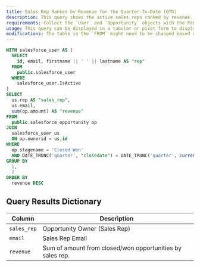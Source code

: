 ```yaml
---
title: Sales Rep Ranked by Revenue for the Quarter-To-Date (QTD)
description: This query shows the active sales reps ranked by revenue. Amount is tallied from closed and won opportunities by the sales reps derived from Salesforce data.
requirements: Collect the `User` and `Opportunity` objects with the Panoply Salesforce data source
usage: This query can be displayed in a tabular or pivot form to display the revenue per active sales rep
modifications: The table in the `FROM` might need to be changed based on Schema and Destination settings in the data source. The Date Range Filter using the `closedate` in the `WHERE` clause can be changed.
---
```


```sql
WITH salesforce_user AS (
  SELECT
    id, email, firstname || ' ' || lastname AS "rep"
  FROM
    public.salesforce_user
  WHERE
    salesforce_user.IsActive
)
SELECT
  us.rep AS "sales_rep",
  us.email,
  sum(op.amount) AS "revenue"
FROM
  public.salesforce_opportunity op
JOIN
  salesforce_user us
  ON op.ownerid = us.id
WHERE
  op.stagename = 'Closed Won'
  AND DATE_TRUNC('quarter', "closedate") = DATE_TRUNC('quarter', current_date)
GROUP BY
  1,
  2
ORDER BY
  revenue DESC
```

## Query Results Dictionary

| Column | Description |
| --- | --- |
| `sales_rep`| Opportunity Owner (Sales Rep) |
| `email`| Sales Rep Email |
| `revenue`| Sum of amount from closed/won opportunities by sales rep. |

